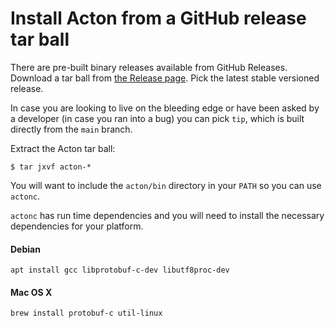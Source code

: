 # Install Acton from a GitHub release tar ball

There are pre-built binary releases available from GitHub Releases.  Download a
tar ball from [the Release page](https://github.com/actonlang/acton/releases).
Pick the latest stable versioned release.

In case you are looking to live on the bleeding edge or have been asked by a
developer (in case you ran into a bug) you can pick `tip`, which is built
directly from the `main` branch.

Extract the Acton tar ball:
```
$ tar jxvf acton-*
```

You will want to include the `acton/bin` directory in your `PATH` so you can use
`actonc`.

`actonc` has run time dependencies and you will need to install the necessary
dependencies for your platform.

#### Debian
```
apt install gcc libprotobuf-c-dev libutf8proc-dev
```

#### Mac OS X
```
brew install protobuf-c util-linux
```

